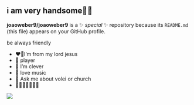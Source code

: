 ## i am very handsome💛💚 


**joaoweber9/joaoweber9** is a ✨ _special_ ✨ repository because its `README.md` (this file) appears on your GitHub profile.

be always friendly

- ❤️‍🔥I’m from my  lord jesus
- 🏐 player 
- 📓 I’m clever
- 🎵 love music
- 💬 Ask me about volei or church
- 💛💙🤎💚🤍💜🧡

![](https://media1.tenor.com/m/2uHb6pCDQSMAAAAC/happy-birthday.gif)

